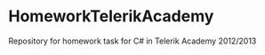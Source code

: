 HomeworkTelerikAcademy
======================

Repository for homework task for C# in Telerik Academy 2012/2013
